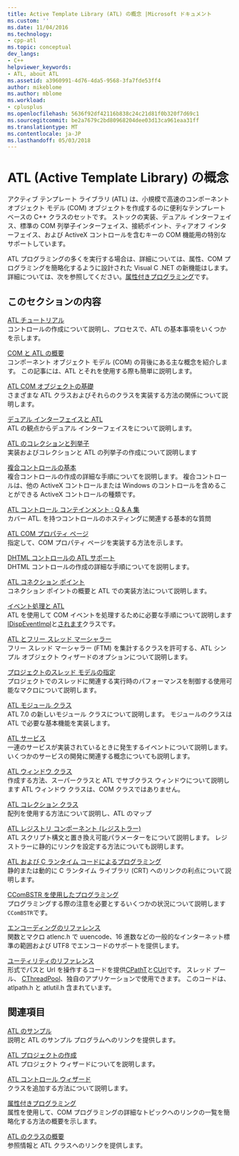 ```yaml
---
title: Active Template Library (ATL) の概念 |Microsoft ドキュメント
ms.custom: ''
ms.date: 11/04/2016
ms.technology:
- cpp-atl
ms.topic: conceptual
dev_langs:
- C++
helpviewer_keywords:
- ATL, about ATL
ms.assetid: a3960991-4d76-4da5-9568-3fa7fde53ff4
author: mikeblome
ms.author: mblome
ms.workload:
- cplusplus
ms.openlocfilehash: 5636f92df42116b838c24c21d81f0b320f7d69c1
ms.sourcegitcommit: be2a7679c2bd80968204dee03d13ca961eaa31ff
ms.translationtype: MT
ms.contentlocale: ja-JP
ms.lasthandoff: 05/03/2018
---
```

# <a name="active-template-library-atl-concepts"></a>ATL (Active Template Library) の概念
アクティブ テンプレート ライブラリ (ATL) は、小規模で高速のコンポーネント オブジェクト モデル (COM) オブジェクトを作成するのに便利なテンプレート ベースの C++ クラスのセットです。 ストックの実装、デュアル インターフェイス、標準の COM 列挙子インターフェイス、接続ポイント、ティアオフ インターフェイス、および ActiveX コントロールを含むキーの COM 機能用の特別なサポートしています。  
  
 ATL プログラミングの多くを実行する場合は、詳細については、属性、COM プログラミングを簡略化するように設計された Visual C .NET の新機能はします。 詳細については、次を参照してください。[属性付きプログラミング](../windows/attributed-programming-concepts.md)です。  
  
## <a name="in-this-section"></a>このセクションの内容  
 [ATL チュートリアル](../atl/active-template-library-atl-tutorial.md)  
 コントロールの作成について説明し、プロセスで、ATL の基本事項をいくつかを示します。  
  
 [COM と ATL の概要](../atl/introduction-to-com-and-atl.md)  
 コンポーネント オブジェクト モデル (COM) の背後にある主な概念を紹介します。 この記事には、ATL とそれを使用する際も簡単に説明します。  
  
 [ATL COM オブジェクトの基礎](../atl/fundamentals-of-atl-com-objects.md)  
 さまざまな ATL クラスおよびそれらのクラスを実装する方法の関係について説明します。  
  
 [デュアル インターフェイスと ATL](../atl/dual-interfaces-and-atl.md)  
 ATL の観点からデュアル インターフェイスをについて説明します。  
  
 [ATL のコレクションと列挙子](../atl/atl-collections-and-enumerators.md)  
 実装およびコレクションと ATL の列挙子の作成について説明します  
  
 [複合コントロールの基本](../atl/atl-composite-control-fundamentals.md)  
 複合コントロールの作成の詳細な手順についてを説明します。 複合コントロールは、他の ActiveX コントロールまたは Windows のコントロールを含めることができる ActiveX コントロールの種類です。  
  
 [ATL コントロール コンテインメント : Q & A 集](../atl/atl-control-containment-faq.md)  
 カバー ATL. を持つコントロールのホスティングに関連する基本的な質問  
  
 [ATL COM プロパティ ページ](../atl/atl-com-property-pages.md)  
 指定して、COM プロパティ ページを実装する方法を示します。  
  
 [DHTML コントロールの ATL サポート](../atl/atl-support-for-dhtml-controls.md)  
 DHTML コントロールの作成の詳細な手順についてを説明します。  
  
 [ATL コネクション ポイント](../atl/atl-connection-points.md)  
 コネクション ポイントの概要と ATL での実装方法について説明します。  
  
 [イベント処理と ATL](../atl/event-handling-and-atl.md)  
 ATL を使用して COM イベントを処理するために必要な手順について説明します[IDispEventImpl](../atl/reference/idispeventimpl-class.md)と[されます](../atl/reference/idispeventsimpleimpl-class.md)クラスです。  
  
 [ATL とフリー スレッド マーシャラー](../atl/atl-and-the-free-threaded-marshaler.md)  
 フリー スレッド マーシャラー (FTM) を集計するクラスを許可する、ATL シンプル オブジェクト ウィザードのオプションについて説明します。  
  
 [プロジェクトのスレッド モデルの指定](../atl/specifying-the-threading-model-for-a-project-atl.md)  
 プロジェクトでのスレッドに関連する実行時のパフォーマンスを制御する使用可能なマクロについて説明します。  
  
 [ATL モジュール クラス](../atl/atl-module-classes.md)  
 ATL 7.0 の新しいモジュール クラスについて説明します。 モジュールのクラスは ATL で必要な基本機能を実装します。  
  
 [ATL サービス](../atl/atl-services.md)  
 一連のサービスが実装されているときに発生するイベントについて説明します。 いくつかのサービスの開発に関連する概念についても説明します。  
  
 [ATL ウィンドウ クラス](../atl/atl-window-classes.md)  
 作成する方法、スーパークラスと ATL でサブクラス ウィンドウについて説明します ATL ウィンドウ クラスは、COM クラスではありません。  
  
 [ATL コレクション クラス](../atl/atl-collection-classes.md)  
 配列を使用する方法について説明し、ATL のマップ  
  
 [ATL レジストリ コンポーネント (レジストラー)](../atl/atl-registry-component-registrar.md)  
 ATL スクリプト構文と置き換え可能パラメーターをについて説明します。 レジストラーに静的にリンクを設定する方法についても説明します。  
  
 [ATL および C ランタイム コードによるプログラミング](../atl/programming-with-atl-and-c-run-time-code.md)  
 静的または動的に C ランタイム ライブラリ (CRT) へのリンクの利点について説明します。  
  
 [CComBSTR を使用したプログラミング](../atl/programming-with-ccombstr-atl.md)  
 プログラミングする際の注意を必要とするいくつかの状況について説明します`CComBSTR`です。  
  
 [エンコーディングのリファレンス](../atl/atl-encoding-reference.md)  
 関数とマクロ atlenc.h で uuencode、16 進数などの一般的なインターネット標準の範囲および UTF8 でエンコードのサポートを提供します。  
  
 [ユーティリティのリファレンス](../atl/atl-utilities-reference.md)  
 形式でパスと Url を操作するコードを提供[CPathT](../atl/reference/cpatht-class.md)と[CUrl](../atl/reference/curl-class.md)です。 スレッド プール、 [CThreadPool](../atl/reference/cthreadpool-class.md)、独自のアプリケーションで使用できます。 このコードは、atlpath.h と atlutil.h 含まれています。  
  
## <a name="related-sections"></a>関連項目  
 [ATL のサンプル](../visual-cpp-samples.md)  
 説明と ATL のサンプル プログラムへのリンクを提供します。  
  
 [ATL プロジェクトの作成](../atl/reference/creating-an-atl-project.md)  
 ATL プロジェクト ウィザードについてを説明します。  
  
 [ATL コントロール ウィザード](../atl/reference/atl-control-wizard.md)  
 クラスを追加する方法について説明します。  
  
 [属性付きプログラミング](../windows/attributed-programming-concepts.md)  
 属性を使用して、COM プログラミングの詳細なトピックへのリンクの一覧を簡略化する方法の概要を示します。  
  
 [ATL のクラスの概要](../atl/atl-class-overview.md)  
 参照情報と ATL クラスへのリンクを提供します。

